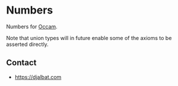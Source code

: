 # Numbers

Numbers for [Occam](https://occam.science).

Note that union types will in future enable some of the axioms to be asserted directly.

## Contact

* https://djalbat.com
